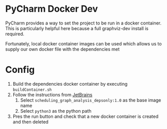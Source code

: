 # PyCharm Docker Dev

PyCharm provides a way to set the project to be run in a docker container.  
This is particularly helpful here because a full graphviz-dev install is required.

Fortunately, local docker container images can be used which allows us to supply our own docker file
with the dependencies met

# Config
1. Build the dependencies docker container by executing `buildContainer.sh`
2. Follow the instructions from [JetBrains](https://www.jetbrains.com/help/pycharm/using-docker-as-a-remote-interpreter.html#run)
    1. Select `scheduling_graph_analysis_depsonly:1.0` as the base image name 
    2. Select `python3` as the python path
3. Pres the run button and check that a new docker container is created and then deleted